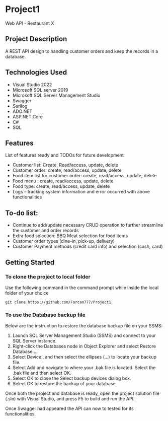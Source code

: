 # Project1
Web API - Restaurant X

## Project Description
A REST API design to handling customer orders and keep the records in a database.

## Technologies Used
* Visual Studio 2022
* Microsoft SQL server 2019
* Microsoft SQL Server Management Studio
* Swagger
* Serilog
* ADO.NET
* ASP.NET Core
* C#
* SQL

## Features
List of features ready and TODOs for future development
* Customer list: Create, Read/access, update, delete
* Customer order: create, read/access, update, delete
* Food item list for customer order: create, read/access, update, delete
* Food menu : create, read/access, update, delete
* Food type: create, read/access, update, delete
* Logs – tracking system information and error occurred with above functionalities

## To-do list:
* Continue to add/update necessary CRUD operation to further streamline the customer and order records
* Extra food selection:  BBQ Meat selection for food items
* Customer order types (dine-in, pick-up, delivery)
* Customer Payment methods (credit card info) and selection (cash, card)

## Getting Started
### To clone the project to local folder
Use the following command in the command prompt while inside the local folder of your choice
```
git clone https://github.com/Forcan777/Project1
```

### To use the Database backup file 
Below are the instruction to restore the database backup file on your SSMS:
1. Launch SQL Server Management Studio (SSMS) and connect to your SQL Server instance.
2. Right-click the Databases node in Object Explorer and select Restore Database....
3. Select Device:, and then select the ellipses (...) to locate your backup file.
4. Select Add and navigate to where your .bak file is located. Select the .bak file and then select OK.
5. Select OK to close the Select backup devices dialog box.
6. Select OK to restore the backup of your database.

Once both the project and database is ready, open the project solution file (.sln) with Visual Studio, and press F5 to build and run the API.

Once Swagger had appeared the API can now to tested for its functionalities.

